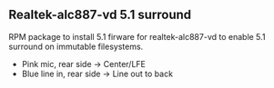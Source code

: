 ## Realtek-alc887-vd 5.1 surround

RPM package to install 5.1 firware for realtek-alc887-vd to enable 5.1 surround on immutable filesystems.

- Pink mic, rear side -> Center/LFE
- Blue line in, rear side -> Line out to back
